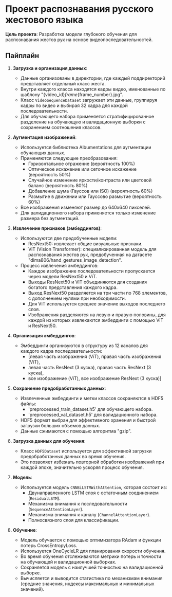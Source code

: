 # Проект распознавания русского жестового языка

**Цель проекта**:  Разработка модели глубокого обучения для распознавания жестов рук на основе видеопоследовательностей.

## Пайплайн

1. **Загрузка и организация данных**:
    - Данные организованы в директории, где каждый поддиректорий представляет отдельный класс жеста.
    - Внутри каждого класса находятся кадры видео, именованные по шаблону "{video_id}_frame_{frame_number}.jpg".
    - Класс `VideoSequenceDataset` загружает эти данные, группируя кадры по видео и выбирая 32 кадра для каждой последовательности.
    - Для обучающего набора применяется стратифицированное разделение на обучающую и валидационную выборки с сохранением соотношения классов.

2. **Аугментация изображений**:
    - Используется библиотека Albumentations для аугментации обучающих данных.
    - Применяются следующие преобразования:
        - Горизонтальное отражение (вероятность 100%)
        - Оптическое искажение или сеточное искажение (вероятность 50%)
        - Случайное изменение яркости/контраста или цветовой баланс (вероятность 80%)
        - Добавление шума (Гауссов или ISO) (вероятность 60%)
        - Размытие в движении или Гауссово размытие (вероятность 60%)
    - Все изображения изменяют размер до 640x640 пикселей.
    - Для валидационного набора применяется только изменение размера без аугментаций.

3. **Извлечение признаков (эмбеддингов)**:
    - Используются две предобученные модели:
        - ResNext50: извлекает общие визуальные признаки.
        - ViT (Vision Transformer): специализированная модель для распознавания жестов рук, предобученная на датасете "dima806/hand_gestures_image_detection".
    - Процесс извлечения эмбеддингов:
        - Каждое изображение последовательности пропускается через модели ResNext50 и ViT.
        - Выходы ResNext50 и ViT объединяются для создания богатого представления каждого кадра.
        - Выход ResNext50 разделяется на три части по 768 элементов, с дополнением нулями при необходимости.
        - Для ViT используется среднее значение выходов последнего слоя.
        - Изображения разделяются на левую и правую половины, для каждой из которых извлекаются эмбеддинги с помощью ViT и ResNext50.

4. **Организация эмбеддингов**:
    - Эмбеддинги организуются в структуру из 12 каналов для каждого кадра последовательности:
        - [левая часть изображения (ViT), правая часть изображения (ViT),
        - левая часть ResNext (3 куска), правая часть ResNext (3 куска),
        - все изображение (ViT), все изображение ResNext (3 куска)]

5. **Сохранение предобработанных данных**:
    - Извлеченные эмбеддинги и метки классов сохраняются в HDF5 файлы:
        - 'preprocessed_train_dataset.h5' для обучающего набора.
        - 'preprocessed_val_dataset.h5' для валидационного набора.
    - HDF5 формат выбран для эффективного хранения и быстрой загрузки больших объемов данных.
    - Данные сжимаются с помощью алгоритма "gzip".

6. **Загрузка данных для обучения**:
    - Класс `HDF5Dataset` используется для эффективной загрузки предобработанных данных во время обучения.
    - Это позволяет избежать повторной обработки изображений при каждой эпохе, значительно ускоряя процесс обучения.

7. **Модель**:
    - Используется модель `CNNBiLSTMWithAttention`, которая состоит из:
        - Двунаправленного LSTM слоя с остаточным соединением (`ResidualLSTM`).
        - Механизма внимания к последовательности (`SequenceAttentionLayer`).
        - Механизма внимания к каналу (`ChannelAttentionLayer`).
        - Полносвязного слоя для классификации.

8. **Обучение**:
    - Модель обучается с помощью оптимизатора RAdam и функции потерь CrossEntropyLoss.
    - Используется OneCycleLR для планирования скорости обучения.
    - Во время обучения отслеживаются метрики потерь и точности на обучающей и валидационной выборках.
    - Сохраняется модель с наилучшей точностью на валидационной выборке.
    - Вычисляется и выводится статистика по механизмам внимания (средние значения, индексы максимальных и минимальных значений).